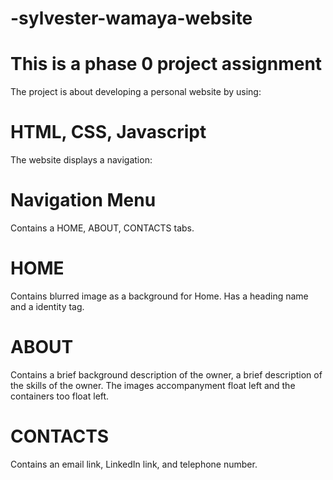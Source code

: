 # -sylvester-wamaya-website

# This is a phase 0 project assignment
The project is about developing a personal website by using:

# HTML, CSS, Javascript
The website displays a navigation:

# Navigation Menu
Contains a HOME, ABOUT, CONTACTS tabs.

# HOME
Contains blurred image as a background for Home.
Has a heading name and a identity tag.

# ABOUT
Contains a brief background description of the owner, a brief description of the skills of the owner. The images accompanyment float left and the containers too float left.

# CONTACTS
Contains an email link, LinkedIn link, and telephone number.


